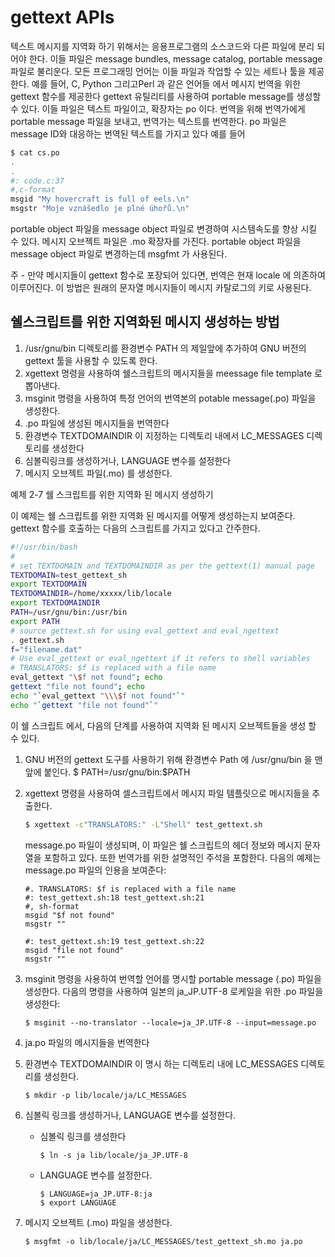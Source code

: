 
# gettext APIs

텍스트 메시지를 지역화 하기 위해서는 응용프로그램의 소스코드와 다른 파일에 분리 되어야 한다. 이들 파일은 message bundles, message catalog, portable message 파일로 불리운다. 모든 프로그래밍 언어는 이들 파일과 작업할 수 있는 세트나 툴을 제공한다. 예를 들어, C, Python 그리고Perl 과 같은 언어들 에서 메시지 번역을 위한 gettext 함수를 제공한다
gettext 유틸리티를 사용하여 portable message를 생성할 수 있다. 이들 파일은 텍스트 파일이고, 확장자는 po 이다. 번역을 위해 번역가에게 portable message 파일을 보내고, 번역가는 텍스트를 번역한다. po 파일은 message ID와 대응하는 번역된 텍스트를 가지고 있다 예를 들어
```bash
$ cat cs.po   
.
.
#: code.c:37
#,c-format
msgid "My hovercraft is full of eels.\n"
msgstr "Moje vznášedlo je plné úhořů.\n"
```
portable object 파일을 message object 파일로 변경하여 시스템속도를 향상 시킬 수 있다. 메시지 오브젝트 파일은 .mo 확장자를 가진다. portable object 파일을 message object 파일로 변경하는데 msgfmt 가 사용된다.

주 - 만약 메시지들이 gettext 함수로 포장되어 있다면, 번역은  현재 locale 에 의존하여 이루어진다. 이 방법은 원래의 문자열 메시지들이 메시지 카탈로그의 키로 사용된다.

## 쉘스크립트를 위한 지역화된 메시지 생성하는 방법


1. /usr/gnu/bin 디렉토리를 환경변수 PATH 의 제일앞에 추가하여 GNU 버전의 gettext 툴을 사용할 수 있도록 한다.
2. xgettext 명령을 사용하여 쉘스크립트의 메시지들을 meessage file template 로 뽑아낸다.
3. msginit 명령을 사용하여 특정 언어의 번역본의 potable message(.po) 파일을 생성한다.
4. .po 파일에 생성된 메시지들을 번역한다
5. 환경변수 TEXTDOMAINDIR 이 지정하는 디렉토리 내에서 LC_MESSAGES 디렉토리를 생성한다
6. 심볼릭링크를 생성하거나, LANGUAGE 변수를 설정한다
7. 메시지 오브젝트 파일(.mo) 를 생성한다.

예제  2-7  쉘 스크립트를 위한 지역화 된 메시지 생성하기

이 예제는 쉘 스크립트를 위한 지역화 된 메시지를 어떻게 생성하는지 보여준다. gettext 함수를 호출하는 다음의 스크립트를 가지고 있다고 간주한다.
``` bash
#!/usr/bin/bash
#
# set TEXTDOMAIN and TEXTDOMAINDIR as per the gettext(1) manual page
TEXTDOMAIN=test_gettext_sh
export TEXTDOMAIN
TEXTDOMAINDIR=/home/xxxxx/lib/locale
export TEXTDOMAINDIR
PATH=/usr/gnu/bin:/usr/bin
export PATH
# source gettext.sh for using eval_gettext and eval_ngettext
. gettext.sh
f="filename.dat"
# Use eval_gettext or eval_ngettext if it refers to shell variables
# TRANSLATORS: $f is replaced with a file name
eval_gettext "\$f not found"; echo
gettext "file not found"; echo
echo "`eval_gettext "\\\$f not found"`"
echo "`gettext "file not found"`"
```
이 쉘 스크립트 에서, 다음의 단계를 사용하여 지역화 된 메시지 오브젝트들을 생성 할 수 있다. 

1. GNU 버전의 gettext 도구를 사용하기 위해 환경변수 Path 에 /usr/gnu/bin 을 맨 앞에 붙인다.
$ PATH=/usr/gnu/bin:$PATH
2. xgettext 명령을 사용하여 셀스크립트에서 메시지 파일 템플릿으로 메시지들을 추출한다.
    ```bash
    $ xgettext -c"TRANSLATORS:" -L"Shell" test_gettext.sh
    ```
    message.po 파일이 생성되며, 이 파일은 쉘 스크립트의 헤더 정보와 메시지 문자열을 포함하고 있다. 또한 번역가를 위한 설명적인 주석을 포함한다. 다음의 예제는 message.po 파일의 인용을 보여준다:
    ```
    #. TRANSLATORS: $f is replaced with a file name
    #: test_gettext.sh:18 test_gettext.sh:21
    #, sh-format
    msgid "$f not found"
    msgstr ""

    #: test_gettext.sh:19 test_gettext.sh:22
    msgid "file not found"
    msgstr ""
    ```
3. msginit 명령을 사용하여 번역할 언어를 명시할 portable message (.po) 파일을 생성한다. 다음의 명령을 사용하여 일본의 ja_JP.UTF-8 로케일을 위한 .po 파일을 생성한다:
    ```
    $ msginit --no-translator --locale=ja_JP.UTF-8 --input=message.po
    ```
4. ja.po 파일의 메시지들을 번역한다
5. 환경변수 TEXTDOMAINDIR 이 명시 하는 디렉토리 내에 LC_MESSAGES 디렉토리를 생성한다.
    ```
    $ mkdir -p lib/locale/ja/LC_MESSAGES
    ```
6. 심볼릭 링크를 생성하거나, LANGUAGE 변수를 설정한다.
    * 심볼릭 링크를 생성한다
        ```
        $ ln -s ja lib/locale/ja_JP.UTF-8
        ```
    * LANGUAGE 변수를 설정한다.

        ```
        $ LANGUAGE=ja_JP.UTF-8:ja
        $ export LANGUAGE
        ```
7. 메시지 오브젝트 (.mo) 파일을 생성한다.

    ```
    $ msgfmt -o lib/locale/ja/LC_MESSAGES/test_gettext_sh.mo ja.po
    ```


